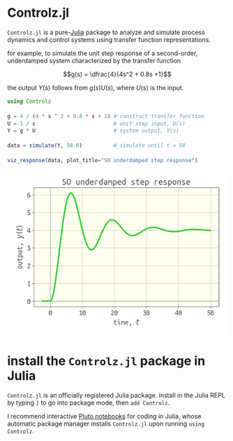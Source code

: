 # Controlz.jl

`Controlz.jl` is a pure-[Julia](https://julialang.org/) package to analyze and simulate process dynamics and control systems using transfer function representations.

for example, to simulate the unit step response of a second-order, underdamped system characterized by the transfer function

$$g(s) = \dfrac{4}{4s^2 + 0.8s +1}$$

the output $Y(s)$ follows from $g(s)U(s)$, where $U(s)$ is the input.

```julia
using Controlz

g = 4 / (4 * s ^ 2 + 0.8 * s + 1) # construct transfer function
U = 1 / s                         # unit step input, U(s)
Y = g * U                         # system output, Y(s)

data = simulate(Y, 50.0)          # simulate until t = 50

viz_response(data, plot_title="SO underdamped step response")
```

![](SO_underdamped_step_response.png)

# install the `Controlz.jl` package in Julia

`Controlz.jl` is an officially registered Julia package. install in the Julia REPL by typing `]` to go into package mode, then `add Controlz`.

I recommend interactive [Pluto notebooks](https://github.com/fonsp/Pluto.jl) for coding in Julia, whose automatic package manager installs `Controlz.jl` upon running `using Controlz`.
